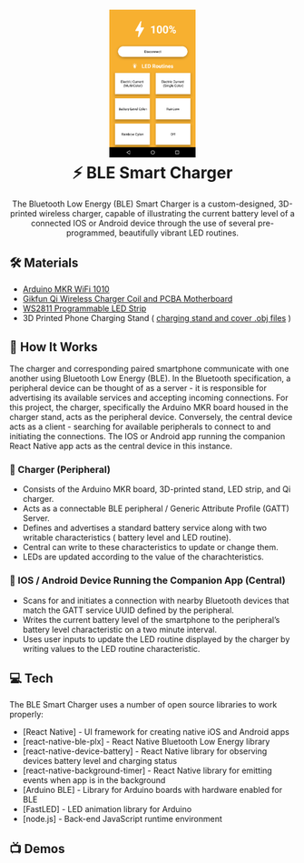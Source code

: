 <h1 align="center">
  <img src="app.png" width=30% height=30%><br/>
  ⚡ BLE Smart Charger
</h1>
<p align="center" justify="center">  The Bluetooth Low Energy (BLE) Smart Charger is a custom-designed, 3D-printed wireless charger, capable of illustrating the current battery level of a connected IOS or Android device through the use of several pre-programmed, beautifully vibrant LED routines. </p>


## 🛠️ Materials

- [Arduino MKR WiFi 1010](https://store-usa.arduino.cc/products/arduino-mkr-wifi-1010)
- [Gikfun Qi Wireless Charger Coil and PCBA Motherboard](https://www.amazon.com/Gikfun-Wireless-Charger-Circuit-Charging/dp/B073W7P5T8/ref=sr_1_9?dchild=1&keywords=qi+wireless+charger+coil&qid=1631580272&s=electronics&sr=1-9)
- [WS2811 Programmable LED Strip](https://www.amazon.com/ALITOVE-Individual-Addressable-Programmable-Non-Waterproof/dp/B01MG49QKD/ref=sr_1_7?dchild=1&keywords=RGB+LED+WS2811+Strip&qid=1631580480&sr=8-7)
- 3D Printed Phone Charging Stand ( [charging stand and cover .obj files](./3d-models) ) 

## 📖 How It Works

The charger and corresponding paired smartphone communicate with one another using Bluetooth Low Energy (BLE). In the Bluetooth specification, a peripheral device can be thought of as a server - it is responsible for advertising its available services and accepting incoming connections. For this project, the charger, specifically the Arduino MKR board housed in the charger stand, acts as the peripheral device. Conversely, the central device acts as a client - searching for available peripherals to connect to and initiating the connections.  The IOS or Android app running the companion React Native app acts as the central device in this instance.
 
### 🔋 Charger (Peripheral)
- Consists of the Arduino MKR board, 3D-printed stand, LED strip, and Qi charger.
- Acts as a connectable BLE peripheral / Generic Attribute Profile (GATT) Server.
- Defines and advertises a standard battery service along with two writable characteristics ( battery level and LED routine).
- Central can write to these characteristics to update or change them.
- LEDs are updated according to the value of the charachteristics.  

### 📱 IOS / Android  Device Running the Companion App (Central)
- Scans for and initiates a connection with nearby Bluetooth devices that  match the GATT service UUID defined by the peripheral. 
- Writes the current battery level of the smartphone to the peripheral’s battery level characteristic on a two minute interval.
- Uses user inputs to update the LED routine displayed by the charger by writing values to the LED routine characteristic. 

## 💻 Tech

The BLE Smart Charger uses a number of open source libraries to work properly:

- [React Native] - UI framework for creating native iOS and Android apps
- [react-native-ble-plx] - React Native Bluetooth Low Energy library
- [react-native-device-battery] - React Native library for observing devices battery level and charging status
- [react-native-background-timer] - React Native library for emitting events when app is in the background
- [Arduino BLE] - Library for Arduino boards with hardware enabled for BLE
- [FastLED] - LED animation library for Arduino
- [node.js] - Back-end JavaScript runtime environment 


## 📺  Demos

